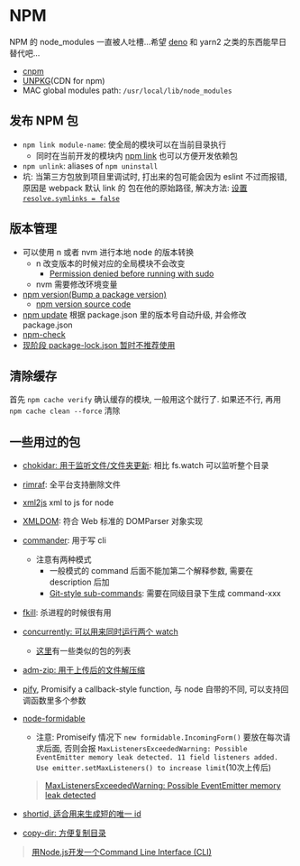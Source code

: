 # NPM

NPM 的 node_modules 一直被人吐槽...希望 [deno](https://github.com/denoland/deno) 和 yarn2 之类的东西能早日替代吧...

* [cnpm](https://github.com/cnpm/cnpm)
* [UNPKG](https://unpkg.com)(CDN for npm)
* MAC global modules path:  `/usr/local/lib/node_modules`

## 发布 NPM 包

* `npm link module-name`: 使全局的模块可以在当前目录执行
  * 同时在当前开发的模块内 [npm link](https://docs.npmjs.com/cli/link.html) 也可以方便开发依赖包
* `npm unlink`: aliases of `npm uninstall`
* 坑: 当第三方包放到项目里调试时, 打出来的包可能会因为 eslint 不过而报错, 原因是 webpack 默认 link 的 包在他的原始路径, 解决方法: [设置`resolve.symlinks = false`](https://stackoverflow.com/questions/48410203/webpack-gives-eslint-errors-while-using-npm-link)

## 版本管理

* 可以使用 n 或者 nvm 进行本地 node 的版本转换
  * n 改变版本的时候对应的全局模块不会改变
    * [Permission denied before running with sudo](https://github.com/tj/n/issues/416)
  * nvm 需要修改环境变量
* [npm version(Bump a package version)](https://docs.npmjs.com/cli/version)
  * [npm version source code](https://github.com/npm/npm/blob/latest/lib/version.js)
* [npm update](https://docs.npmjs.com/cli/update) 根据 package.json 里的版本号自动升级, 并会修改 package.json
* [npm-check](https://www.npmjs.com/package/npm-check)
* [现阶段 package-lock.json 暂时不推荐使用](http://harttle.land/2017/11/30/npm-package-lock.html)

## 清除缓存

首先 `npm cache verify` 确认缓存的模块, 一般用这个就行了. 如果还不行, 再用 `npm cache clean --force` 清除

## 一些用过的包

* [chokidar: 用于监听文件/文件夹更新](https://www.npmjs.com/package/chokidar): 相比 fs.watch 可以监听整个目录
* [rimraf](https://www.npmjs.com/package/rimraf): 全平台支持删除文件
* [xml2js](https://github.com/Leonidas-from-XIV/node-xml2js) xml to js for node
* [XMLDOM](https://github.com/jindw/xmldom): 符合 Web 标准的 DOMParser 对象实现
* [commander](https://github.com/tj/commander.js): 用于写 cli
  * 注意有两种模式
    * 一般模式的 command 后面不能加第二个解释参数, 需要在 description 后加
    * [Git-style sub-commands](https://github.com/tj/commander.js#git-style-sub-commands): 需要在同级目录下生成 command-xxx
* [fkill](https://github.com/sindresorhus/fkill-cli): 杀进程的时候很有用
* [concurrently: 可以用来同时运行两个 watch](https://github.com/kimmobrunfeldt/concurrently)
  
  * [这里](https://github.com/mysticatea/npm-run-all/issues/10)有一些类似的包的列表
* [adm-zip: 用于上传后的文件解压缩](https://www.npmjs.com/package/adm-zip)
* [pify](https://github.com/sindresorhus/pify), Promisify a callback-style function, 与 node 自带的不同, 可以支持回调函数里多个参数
* [node-formidable](https://github.com/felixge/node-formidable)
  * 注意: Promiseify 情况下 `new formidable.IncomingForm()` 要放在每次请求后面, 否则会报 `MaxListenersExceededWarning: Possible EventEmitter memory leak detected. 11 field listeners added. Use emitter.setMaxListeners() to increase limit`(10次上传后)
  > [MaxListenersExceededWarning: Possible EventEmitter memory leak detected](https://github.com/felixge/node-formidable/issues/422)
* [shortid, 适合用来生成短的唯一 id](https://www.npmjs.com/package/shortid)
* [copy-dir: 方便复制目录](https://www.npmjs.com/package/copy-dir)

> [用Node.js开发一个Command Line Interface (CLI)](https://zhuanlan.zhihu.com/p/38730825)
